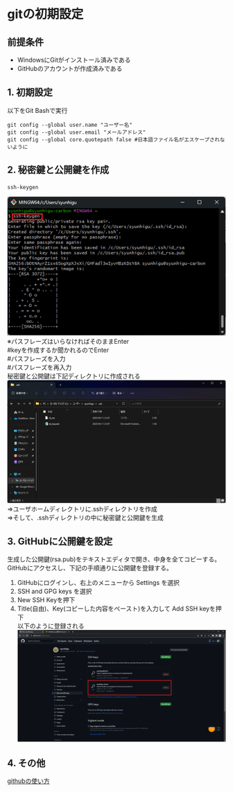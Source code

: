 # gitの初期設定

## 前提条件
* WindowsにGitがインストール済みである
* GitHubのアカウントが作成済みである

## 1. 初期設定
以下をGit Bashで実行
```
git config --global user.name "ユーザー名"
git config --global user.email "メールアドレス"
git config --global core.quotepath false #日本語ファイル名がエスケープされないように
```

## 2. 秘密鍵と公開鍵を作成
```
ssh-keygen
```  
![秘密鍵と公開鍵を作成①](images/秘密鍵と公開鍵を作成①.png)  
※パスフレーズはいらなければそのままEnter  
#keyを作成するか聞かれるのでEnter  
#パスフレーズを入力  
#パスフレーズを再入力  
秘密鍵と公開鍵は下記ディレクトリに作成される  
![秘密鍵と公開鍵を作成②](images/秘密鍵と公開鍵を作成②.png)  
⇒ユーザホームディレクトリに.sshディレクトリを作成  
⇒そして、.sshディレクトリの中に秘密鍵と公開鍵を生成

## 3. GitHubに公開鍵を設定
生成した公開鍵(rsa.pub)をテキストエディタで開き、中身を全てコピーする。  
GitHubにアクセスし、下記の手順通りに公開鍵を登録する。  
1. GitHubにログインし、右上のメニューから Settings を選択
2. SSH and GPG keys を選択
3. New SSH Keyを押下
4. Title(自由)、Key(コピーした内容をペースト)を入力して Add SSH keyを押下  
以下のように登録される  
![GitHubに公開鍵を設定](images/GitHubに公開鍵を設定.png)  

## 4. その他
[githubの使い方](https://github.com/develop-consultation/how-to/blob/master/github%E3%81%AE%E4%BD%BF%E3%81%84%E6%96%B9/README.md)  
